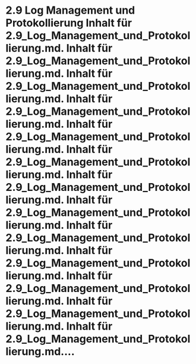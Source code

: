 # 2.9 Log Management und Protokollierung Inhalt für 2.9_Log_Management_und_Protokollierung.md. Inhalt für 2.9_Log_Management_und_Protokollierung.md. Inhalt für 2.9_Log_Management_und_Protokollierung.md. Inhalt für 2.9_Log_Management_und_Protokollierung.md. Inhalt für 2.9_Log_Management_und_Protokollierung.md. Inhalt für 2.9_Log_Management_und_Protokollierung.md. Inhalt für 2.9_Log_Management_und_Protokollierung.md. Inhalt für 2.9_Log_Management_und_Protokollierung.md. Inhalt für 2.9_Log_Management_und_Protokollierung.md. Inhalt für 2.9_Log_Management_und_Protokollierung.md. Inhalt für 2.9_Log_Management_und_Protokollierung.md. Inhalt für 2.9_Log_Management_und_Protokollierung.md. Inhalt für 2.9_Log_Management_und_Protokollierung.md....
